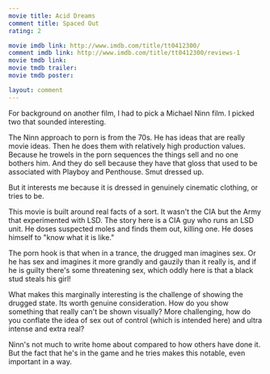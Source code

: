 ```yaml
---
movie title: Acid Dreams
comment title: Spaced Out
rating: 2

movie imdb link: http://www.imdb.com/title/tt0412300/
comment imdb link: http://www.imdb.com/title/tt0412300/reviews-1
movie tmdb link: 
movie tmdb trailer: 
movie tmdb poster: 

layout: comment
---
```


For background on another film, I had to pick a Michael Ninn film. I picked two that sounded interesting.

The Ninn approach to porn is from the 70s. He has ideas that are really movie ideas. Then he does them with relatively high production values. Because he trowels in the porn sequences the things sell and no one bothers him. And they do sell because they have that gloss that used to be associated with Playboy and Penthouse. Smut dressed up.

But it interests me because it is dressed in genuinely cinematic clothing, or tries to be.

This movie is built around real facts of a sort. It wasn't the CIA but the Army that experimented with LSD. The story here is a CIA guy who runs an LSD unit. He doses suspected moles and finds them out, killing one. He doses himself to "know what it is like."

The porn hook is that when in a trance, the drugged man imagines sex. Or he has sex and imagines it more grandly and gauzily than it really is, and if he is guilty there's some threatening sex, which oddly here is that a black stud steals his girl!

What makes this marginally interesting is the challenge of showing the drugged state. Its worth genuine consideration. How do you show something that really can't be shown visually? More challenging, how do you conflate the idea of sex out of control (which is intended here) and ultra intense and extra real?

Ninn's not much to write home about compared to how others have done it. But the fact that he's in the game and he tries makes this notable, even important in a way.